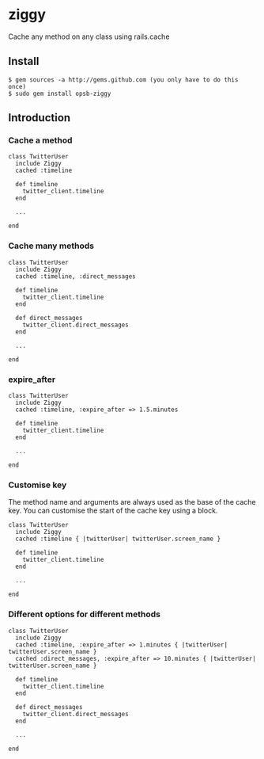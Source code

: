 ziggy
=====

Cache any method on any class using rails.cache

Install
-------

    $ gem sources -a http://gems.github.com (you only have to do this once)
    $ sudo gem install opsb-ziggy

Introduction
------------

### Cache a method

	class TwitterUser
	  include Ziggy
	  cached :timeline

	  def timeline
		twitter_client.timeline
	  end

	  ...

	end

### Cache many methods

	class TwitterUser
	  include Ziggy
	  cached :timeline, :direct_messages

	  def timeline
		twitter_client.timeline
	  end

	  def direct_messages
	    twitter_client.direct_messages
	  end

	  ...

	end

### expire_after

	class TwitterUser
	  include Ziggy
	  cached :timeline, :expire_after => 1.5.minutes

	  def timeline
		twitter_client.timeline
	  end

	  ...

	end

### Customise key

The method name and arguments are always used as the base of the cache key. You can customise the start of the cache key using a block.

    class TwitterUser
      include Ziggy
      cached :timeline { |twitterUser| twitterUser.screen_name }

	  def timeline
		twitter_client.timeline
	  end

	  ...

	end

### Different options for different methods

	class TwitterUser
	  include Ziggy
	  cached :timeline, :expire_after => 1.minutes { |twitterUser| twitterUser.screen_name }
	  cached :direct_messages, :expire_after => 10.minutes { |twitterUser| twitterUser.screen_name }

	  def timeline
		twitter_client.timeline
	  end

	  def direct_messages
	    twitter_client.direct_messages
	  end

	  ...

	end

